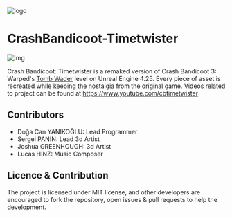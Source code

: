 ![logo](https://github.com/dyanikoglu/CrashBandicoot-Timetwister/blob/master/CrashBandicootTT.png)
# CrashBandicoot-Timetwister
![img](https://github.com/dyanikoglu/CrashBandicoot-Timetwister/raw/master/Readme.gif)

Crash Bandicoot: Timetwister is a remaked version of Crash Bandicoot 3: Warped's [Tomb Wader](https://www.youtube.com/watch?v=i-olbSv1qTE) level on Unreal Engine 4.25. Every piece of asset is recreated while keeping the nostalgia from the original game.
Videos related to project can be found at https://www.youtube.com/cbtimetwister

## Contributors
* Doğa Can YANIKOĞLU: Lead Programmer
* Sergei PANIN: Lead 3d Artist
* Joshua GREENHOUGH: 3d Artist
* Lucas HINZ: Music Composer

## Licence & Contribution
The project is licensed under MIT license, and other developers are encouraged to fork the repository, open issues & pull requests to help the development.
